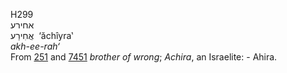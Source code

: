<body>
  <p>H299<br>  אחירע  <br> אֲחִירַע  ‎  ‘ăchı̂yra‛  <br><i>akh-ee-rah‘ </i><br>From <a href="h0251.htm">251</a> and <a href="h7451.htm">7451</a>  <i>brother</i> <i>of</i> <i>wrong</i>; <i>Achira</i>, an Israelite: - Ahira.<br></p>
 </body>